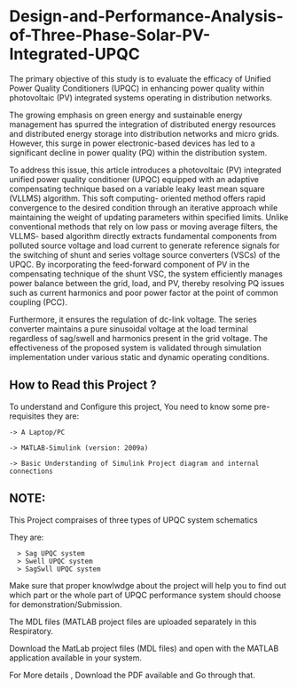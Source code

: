 # Design-and-Performance-Analysis-of-Three-Phase-Solar-PV-Integrated-UPQC
The primary objective of this study is to evaluate the efficacy of Unified Power Quality Conditioners (UPQC) in enhancing power quality within photovoltaic (PV) integrated systems operating in distribution networks. 

The growing emphasis on green energy and sustainable energy management has spurred the 
integration of distributed energy resources and distributed energy storage into distribution 
networks and micro grids. However, this surge in power electronic-based devices has led to 
a significant decline in power quality (PQ) within the distribution system. 

To address this issue, this article introduces a photovoltaic (PV) integrated unified power quality conditioner 
(UPQC) equipped with an adaptive compensating technique based on a variable leaky least 
mean square (VLLMS) algorithm. This soft computing- oriented method offers rapid 
convergence to the desired condition through an iterative approach while maintaining the 
weight of updating parameters within specified limits. Unlike conventional methods that rely 
on low pass or moving average filters, the VLLMS- based algorithm directly extracts 
fundamental components from polluted source voltage and load current to generate reference 
signals for the switching of shunt and series voltage source converters (VSCs) of the UPQC. 
By incorporating the feed-forward component of PV in the compensating technique of the 
shunt VSC, the system efficiently manages power balance between the grid, load, and PV, 
thereby resolving PQ issues such as current harmonics and poor power factor at the point of 
common coupling (PCC). 

Furthermore, it ensures the regulation of dc-link voltage. The 
series converter maintains a pure sinusoidal voltage at the load terminal regardless of 
sag/swell and harmonics present in the grid voltage. The effectiveness of the proposed 
system is validated through simulation implementation under various static and dynamic 
operating conditions.

## How to Read this Project ?
 To understand and Configure this project, You need to know some pre-requisites they are:
 
    -> A Laptop/PC
    
    -> MATLAB-Simulink (version: 2009a)
    
    -> Basic Understanding of Simulink Project diagram and internal connections

 ## NOTE: 
 This Project compraises of three types of UPQC system schematics 
 
 They are:
    
      > Sag UPQC system
      > Swell UPQC system
      > SagSwll UPQC system
   
   Make sure that proper knowlwdge about the project will help you to find out which part or the whole part of UPQC performance system should choose for demonstration/Submission.
   
   The MDL files (MATLAB project files are uploaded separately in this Respiratory.

 Download the MatLab project files (MDL files) and open with the MATLAB application available in your system.

 
 For More details , Download the PDF available and Go through that.
 
 

